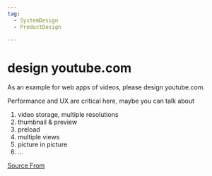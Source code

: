 ```yaml
---
tag:
  - SystemDesign
  - ProductDesign

---
```

  
# design youtube.com

As an example for web apps of videos, please design youtube.com.

Performance and UX are critical here, maybe you can talk about

1.  video storage, multiple resolutions
2.  thumbnail & preview
3.  preload
4.  multiple views
5.  picture in picture
6.  ...


[Source From](https://bigfrontend.dev/design/design-youtube-com)

  